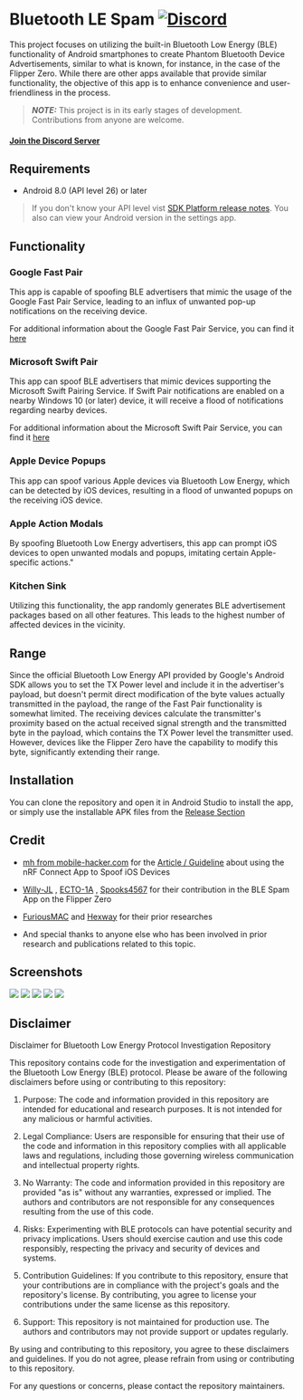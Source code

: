 # Bluetooth LE Spam <a href="https://discord.gg/JHyKE8mZkE">![Discord](https://img.shields.io/discord/1170266776731406386?label=Discord&link=https%3A%2F%2Fdiscord.gg%2FJHyKE8mZkE)</a>

This project focuses on utilizing the built-in Bluetooth Low Energy (BLE) functionality of Android smartphones to create Phantom Bluetooth Device Advertisements, similar to what is known, for instance, in the case of the Flipper Zero. While there are other apps available that provide similar functionality, the objective of this app is to enhance convenience and user-friendliness in the process.

> **_NOTE:_**  This project is in its early stages of development. Contributions from anyone are welcome.

<h4><a href="https://discord.gg/JHyKE8mZkE">Join the Discord Server</a></h4>

## Requirements
- Android 8.0 (API level 26) or later
> If you don't know your API level vist [SDK Platform release notes](https://developer.android.com/tools/releases/platforms). You also can view your Android version in the settings app.

## Functionality
### Google Fast Pair
This app is capable of spoofing BLE advertisers that mimic the usage of the Google Fast Pair Service, leading to an influx of unwanted pop-up notifications on the receiving device.

For additional information about the Google Fast Pair Service, you can find it [here](https://developers.google.com/nearby/fast-pair/landing-page)

### Microsoft Swift Pair
This app can spoof BLE advertisers that mimic devices supporting the Microsoft Swift Pairing Service. If Swift Pair notifications are enabled on a nearby Windows 10 (or later) device, it will receive a flood of notifications regarding nearby devices.

For additional information about the Microsoft Swift Pair Service, you can find it [here](https://learn.microsoft.com/en-us/windows-hardware/design/component-guidelines/bluetooth-swift-pair)

### Apple Device Popups
This app can spoof various Apple devices via Bluetooth Low Energy, which can be detected by iOS devices, resulting in a flood of unwanted popups on the receiving iOS device.

### Apple Action Modals
By spoofing Bluetooth Low Energy advertisers, this app can prompt iOS devices to open unwanted modals and popups, imitating certain Apple-specific actions."

### Kitchen Sink
Utilizing this functionality, the app randomly generates BLE advertisement packages based on all other features. This leads to the highest number of affected devices in the vicinity.

## Range
Since the official Bluetooth Low Energy API provided by Google's Android SDK allows you to set the TX Power level and include it in the advertiser's payload, but doesn't permit direct modification of the byte values actually transmitted in the payload, the range of the Fast Pair functionality is somewhat limited. The receiving devices calculate the transmitter's proximity based on the actual received signal strength and the transmitted byte in the payload, which contains the TX Power level the transmitter used. However, devices like the Flipper Zero have the capability to modify this byte, significantly extending their range.

## Installation
You can clone the repository and open it in Android Studio to install the app, or simply use the installable APK files from the [Release Section](https://github.com/simondankelmann/Bluetooth-LE-Spam/releases)

## Credit
- [mh from mobile-hacker.com](https://www.mobile-hacker.com/author/boni11/) for the [Article / Guideline](https://www.mobile-hacker.com/2023/09/07/spoof-ios-devices-with-bluetooth-pairing-messages-using-android/) about using the nRF Connect App to Spoof iOS Devices

- [Willy-JL](https://github.com/Willy-JL) , [ECTO-1A](https://github.com/ECTO-1A) , [Spooks4567](https://github.com/Spooks4576) for their contribution in the BLE Spam App on the Flipper Zero

- [FuriousMAC](https://github.com/furiousMAC) and [Hexway](https://github.com/hexway) for their prior researches

- And special thanks to anyone else who has been involved in prior research and publications related to this topic.

## Screenshots
![](./Assets/Screenshots/ScreenshotFastPairing.jpeg)
![](./Assets/Screenshots/ScreenshotSwiftPair.jpeg)
![](./Assets/Screenshots/ScreenshotContinuityDevicePopUps.jpeg)
![](./Assets/Screenshots/ScreenshotContinuityActionModals.jpeg)
![](./Assets/Screenshots/ScreenshotKitchenSink.jpeg)

## Disclaimer
Disclaimer for Bluetooth Low Energy Protocol Investigation Repository

This repository contains code for the investigation and experimentation of the Bluetooth Low Energy (BLE) protocol. Please be aware of the following disclaimers before using or contributing to this repository:

1. Purpose: The code and information provided in this repository are intended for educational and research purposes. It is not intended for any malicious or harmful activities.

2. Legal Compliance: Users are responsible for ensuring that their use of the code and information in this repository complies with all applicable laws and regulations, including those governing wireless communication and intellectual property rights.

3. No Warranty: The code and information provided in this repository are provided "as is" without any warranties, expressed or implied. The authors and contributors are not responsible for any consequences resulting from the use of this code.

4. Risks: Experimenting with BLE protocols can have potential security and privacy implications. Users should exercise caution and use this code responsibly, respecting the privacy and security of devices and systems.

5. Contribution Guidelines: If you contribute to this repository, ensure that your contributions are in compliance with the project's goals and the repository's license. By contributing, you agree to license your contributions under the same license as this repository.

6. Support: This repository is not maintained for production use. The authors and contributors may not provide support or updates regularly.

By using and contributing to this repository, you agree to these disclaimers and guidelines. If you do not agree, please refrain from using or contributing to this repository.

For any questions or concerns, please contact the repository maintainers.


